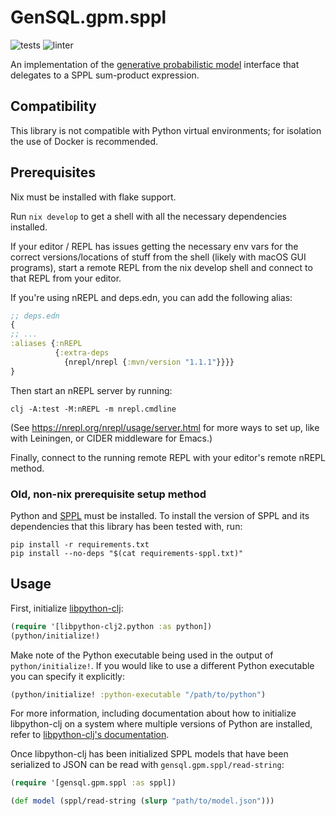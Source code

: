 # GenSQL.gpm.sppl
![tests](https://github.com/OpenGen/GenSQL.gpm.sppl/workflows/tests/badge.svg)
![linter](https://github.com/OpenGen/GenSQL.gpm.sppl/workflows/linter/badge.svg)

An implementation of the [generative probabilistic model](https://github.com/OpenGen/GenSQL.inference) interface that delegates to a SPPL sum-product expression.

## Compatibility

This library is not compatible with Python virtual environments; for isolation the use of Docker is recommended. 

## Prerequisites

Nix must be installed with flake support. 

Run `nix develop` to get a shell with all the necessary dependencies installed.

If your editor / REPL has issues getting the necessary env vars for the correct versions/locations of stuff from the 
shell (likely with macOS GUI programs), start a remote REPL from the nix develop shell and connect to that REPL 
from your editor.

If you're using nREPL and deps.edn, you can add the following alias:

``` clojure
;; deps.edn
{
;; ...
:aliases {:nREPL
          {:extra-deps
            {nrepl/nrepl {:mvn/version "1.1.1"}}}}
}
```

Then start an nREPL server by running:

```shell
clj -A:test -M:nREPL -m nrepl.cmdline
```

(See https://nrepl.org/nrepl/usage/server.html for more ways to set up, like with Leiningen, or CIDER middleware for Emacs.)

Finally, connect to the running remote REPL with your editor's remote nREPL method.

### Old, non-nix prerequisite setup method

Python and [SPPL](https://github.com/probsys/sppl) must be installed. To install the version of SPPL and its dependencies that this library has been tested with, run:

``` shell
pip install -r requirements.txt
pip install --no-deps "$(cat requirements-sppl.txt)"
```

## Usage

First, initialize [libpython-clj](https://github.com/clj-python/libpython-clj):

``` clojure
(require '[libpython-clj2.python :as python])
(python/initialize!)
```

Make note of the Python executable being used in the output of `python/initialize!`. If you would like to use a different Python executable you can specify it explicitly:

``` clojure
(python/initialize! :python-executable "/path/to/python")
```

For more information, including documentation about how to initialize libpython-clj on a system where multiple versions of Python are installed, refer to [libpython-clj's documentation](https://clj-python.github.io/libpython-clj/).

Once libpython-clj has been initialized SPPL models that have been serialized to JSON can be read with `gensql.gpm.sppl/read-string`:

``` clojure
(require '[gensql.gpm.sppl :as sppl])

(def model (sppl/read-string (slurp "path/to/model.json")))
```
